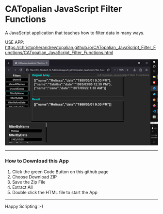 # CATopalian JavaScript Filter Functions
A JavaScript application that teaches how to filter data in many ways.  

USE APP: https://christopherandrewtopalian.github.io/CATopalian_JavaScript_Filter_Functions/CATopalian_JavaScript_Filter_Functions.html  

![screenshot_001](src/media/textures/screenshots/001.PNG)

---

### How to Download this App
1. Click the green Code Button on this github page
2. Choose Download ZIP
3. Save the Zip File
4. Extract All
5. Double click the HTML file to start the App

---

Happy Scripting :-)

